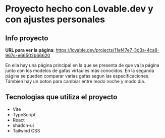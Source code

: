 # Proyecto hecho con Lovable.dev y con ajustes personales

## Info proyecto

**URL para ver la página**: https://lovable.dev/projects/11ef47e7-3d3a-4ca8-967c-e66502b66620

En ella hay una página principal en la que se presenta de que va la página junto con los modelos de gafas virtaules más conocidos.
En la segunda página se pueden comparar varias gafas segun las especificaciones.
Támbien hay un boton para cambiar entre modo noche y modo día.

## Tecnologias que utiliza el proyecto

- Vite
- TypeScript
- React
- shadcn-ui
- Tailwind CSS
